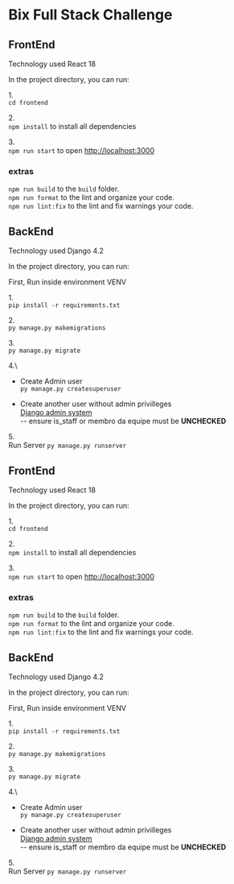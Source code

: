 # Bix Full Stack Challenge

## FrontEnd
Technology used React 18

In the project directory, you can run:

1.\
``` cd frontend ```

2.\
```npm install``` to install all dependencies

3.\
```npm run start``` to open [http://localhost:3000](http://localhost:3000)

### extras
`npm run build` to the `build` folder.\
`npm run format` to the lint and organize your code.\
`npm run lint:fix` to the lint and fix warnings your code.


## BackEnd
Technology used Django 4.2

In the project directory, you can run:

First, Run inside environment VENV

1.\
```pip install -r requirements.txt```


2.\
```py manage.py makemigrations```


3.\
```py manage.py migrate```

4.\
- Create Admin user\
```py manage.py createsuperuser```

- Create another user without admin privilleges\
[Django admin system](http://localhost:4000/admin)\
-- ensure is_staff or membro da equipe must be **UNCHECKED**

5.\
Run Server ```py manage.py runserver```
## FrontEnd
Technology used React 18

In the project directory, you can run:

1.\
``` cd frontend ```

2.\
```npm install``` to install all dependencies

3.\
```npm run start``` to open [http://localhost:3000](http://localhost:3000)

### extras
`npm run build` to the `build` folder.\
`npm run format` to the lint and organize your code.\
`npm run lint:fix` to the lint and fix warnings your code.


## BackEnd
Technology used Django 4.2

In the project directory, you can run:

First, Run inside environment VENV

1.\
```pip install -r requirements.txt```


2.\
```py manage.py makemigrations```


3.\
```py manage.py migrate```

4.\
- Create Admin user\
```py manage.py createsuperuser```

- Create another user without admin privilleges\
[Django admin system](http://localhost:4000/admin)\
-- ensure is_staff or membro da equipe must be **UNCHECKED**

5.\
Run Server ```py manage.py runserver```

